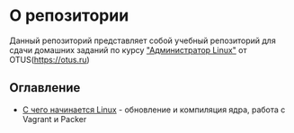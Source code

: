 # О репозитории

Данный репозиторий представляет собой учебный репозиторий для сдачи домашних заданий по курсу ["Администратор Linux"](https://otus.ru/lessons/linux/) от OTUS(https://otus.ru)

## Оглавление

* [C чего начинается Linux](https://github.com/jekys13/otus-linux/tree/master/homework1) - обновление и компиляция ядра, работа с Vagrant и Packer
